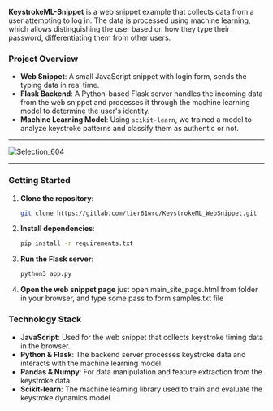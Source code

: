 **KeystrokeML-Snippet** is a web snippet example that collects data from a user attempting to log in. The data is processed using machine learning, which allows distinguishing the user based on how they type their password, differentiating them from other users.

### Project Overview
- **Web Snippet**: A small JavaScript snippet with login form, sends the typing data in real time.
- **Flask Backend**: A Python-based Flask server handles the incoming data from the web snippet and processes it through the machine learning model to determine the user's identity.
- **Machine Learning Model**: Using `scikit-learn`, we trained a model to analyze keystroke patterns and classify them as authentic or not.
----
![Selection_604](https://github.com/user-attachments/assets/4ce8bf7a-7f94-4d40-8dfb-f5c44d6b1ee3)

----

### Getting Started
1. **Clone the repository**:
    ```bash
    git clone https://gitlab.com/tier61wro/KeystrokeML_WebSnippet.git 
    ``` 

2. **Install dependencies**:
    ```bash
    pip install -r requirements.txt
    ```

3. **Run the Flask server**:
    ```bash
    python3 app.py
    ```

4. **Open the web snippet page** just open main_site_page.html from folder in your browser, and type some pass to form samples.txt file

### Technology Stack
- **JavaScript**: Used for the web snippet that collects keystroke timing data in the browser.
- **Python & Flask**: The backend server processes keystroke data and interacts with the machine learning model.
- **Pandas & Numpy**: For data manipulation and feature extraction from the keystroke data.
- **Scikit-learn**: The machine learning library used to train and evaluate the keystroke dynamics model.
